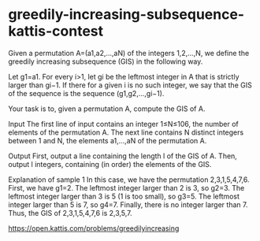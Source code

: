 # greedily-increasing-subsequence-kattis-contest

Given a permutation A=(a1,a2,…,aN) of the integers 1,2,…,N, we define the greedily increasing subsequence (GIS) in the following way.

Let g1=a1. For every i>1, let gi be the leftmost integer in A that is strictly larger than gi−1. If there for a given i is no such integer, we say that the GIS of the sequence is the sequence (g1,g2,...,gi−1).

Your task is to, given a permutation A, compute the GIS of A.

Input
The first line of input contains an integer 1≤N≤106, the number of elements of the permutation A. The next line contains N distinct integers between 1 and N, the elements a1,…,aN of the permutation A.

Output
First, output a line containing the length l of the GIS of A. Then, output l integers, containing (in order) the elements of the GIS.

Explanation of sample 1
In this case, we have the permutation 2,3,1,5,4,7,6. First, we have g1=2. The leftmost integer larger than 2 is 3, so g2=3. The leftmost integer larger than 3 is 5 (1 is too small), so g3=5. The leftmost integer larger than 5 is 7, so g4=7. Finally, there is no integer larger than 7. Thus, the GIS of 2,3,1,5,4,7,6 is 2,3,5,7.

https://open.kattis.com/problems/greedilyincreasing

